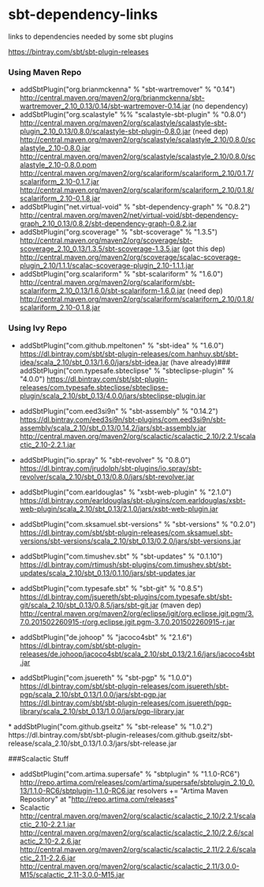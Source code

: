 # sbt-dependency-links
links to dependencies needed by some sbt plugins


https://bintray.com/sbt/sbt-plugin-releases

### Using Maven Repo
* addSbtPlugin("org.brianmckenna" % "sbt-wartremover" % "0.14")
http://central.maven.org/maven2/org/brianmckenna/sbt-wartremover_2.10_0.13/0.14/sbt-wartremover-0.14.jar
(no dependency)
* addSbtPlugin("org.scalastyle" %% "scalastyle-sbt-plugin" % "0.8.0")
http://central.maven.org/maven2/org/scalastyle/scalastyle-sbt-plugin_2.10_0.13/0.8.0/scalastyle-sbt-plugin-0.8.0.jar
(need dep)
http://central.maven.org/maven2/org/scalastyle/scalastyle_2.10/0.8.0/scalastyle_2.10-0.8.0.jar
http://central.maven.org/maven2/org/scalastyle/scalastyle_2.10/0.8.0/scalastyle_2.10-0.8.0.pom
http://central.maven.org/maven2/org/scalariform/scalariform_2.10/0.1.7/scalariform_2.10-0.1.7.jar
http://central.maven.org/maven2/org/scalariform/scalariform_2.10/0.1.8/scalariform_2.10-0.1.8.jar
* addSbtPlugin("net.virtual-void" % "sbt-dependency-graph" % "0.8.2")
http://central.maven.org/maven2/net/virtual-void/sbt-dependency-graph_2.10_0.13/0.8.2/sbt-dependency-graph-0.8.2.jar
* addSbtPlugin("org.scoverage" % "sbt-scoverage" % "1.3.5")
http://central.maven.org/maven2/org/scoverage/sbt-scoverage_2.10_0.13/1.3.5/sbt-scoverage-1.3.5.jar
(got this dep)
http://central.maven.org/maven2/org/scoverage/scalac-scoverage-plugin_2.10/1.1.1/scalac-scoverage-plugin_2.10-1.1.1.jar
* addSbtPlugin("org.scalariform" % "sbt-scalariform" % "1.6.0")
http://central.maven.org/maven2/org/scalariform/sbt-scalariform_2.10_0.13/1.6.0/sbt-scalariform-1.6.0.jar
(need dep)
http://central.maven.org/maven2/org/scalariform/scalariform_2.10/0.1.8/scalariform_2.10-0.1.8.jar

### Using Ivy Repo
* addSbtPlugin("com.github.mpeltonen" % "sbt-idea" % "1.6.0")
https://dl.bintray.com/sbt/sbt-plugin-releases/com.hanhuy.sbt/sbt-idea/scala_2.10/sbt_0.13/1.6.0/jars/sbt-idea.jar
(have already)### addSbtPlugin("com.typesafe.sbteclipse" % "sbteclipse-plugin" % "4.0.0")
https://dl.bintray.com/sbt/sbt-plugin-releases/com.typesafe.sbteclipse/sbteclipse-plugin/scala_2.10/sbt_0.13/4.0.0/jars/sbteclipse-plugin.jar
* addSbtPlugin("com.eed3si9n" % "sbt-assembly" % "0.14.2")
https://dl.bintray.com/eed3si9n/sbt-plugins/com.eed3si9n/sbt-assembly/scala_2.10/sbt_0.13/0.14.2/jars/sbt-assembly.jar
http://central.maven.org/maven2/org/scalactic/scalactic_2.10/2.2.1/scalactic_2.10-2.2.1.jar
* addSbtPlugin("io.spray" % "sbt-revolver" % "0.8.0")
https://dl.bintray.com/jrudolph/sbt-plugins/io.spray/sbt-revolver/scala_2.10/sbt_0.13/0.8.0/jars/sbt-revolver.jar
* addSbtPlugin("com.earldouglas" % "xsbt-web-plugin" % "2.1.0")
https://dl.bintray.com/earldouglas/sbt-plugins/com.earldouglas/xsbt-web-plugin/scala_2.10/sbt_0.13/2.1.0/jars/xsbt-web-plugin.jar
* addSbtPlugin("com.sksamuel.sbt-versions" % "sbt-versions" % "0.2.0")
https://dl.bintray.com/sbt/sbt-plugin-releases/com.sksamuel.sbt-versions/sbt-versions/scala_2.10/sbt_0.13/0.2.0/jars/sbt-versions.jar
* addSbtPlugin("com.timushev.sbt" % "sbt-updates" % "0.1.10")
https://dl.bintray.com/rtimush/sbt-plugins/com.timushev.sbt/sbt-updates/scala_2.10/sbt_0.13/0.1.10/jars/sbt-updates.jar
* addSbtPlugin("com.typesafe.sbt" % "sbt-git" % "0.8.5")
https://dl.bintray.com/jsuereth/sbt-plugins/com.typesafe.sbt/sbt-git/scala_2.10/sbt_0.13/0.8.5/jars/sbt-git.jar
(maven dep) http://central.maven.org/maven2/org/eclipse/jgit/org.eclipse.jgit.pgm/3.7.0.201502260915-r/org.eclipse.jgit.pgm-3.7.0.201502260915-r.jar
* addSbtPlugin("de.johoop" % "jacoco4sbt" % "2.1.6")
https://dl.bintray.com/sbt/sbt-plugin-releases/de.johoop/jacoco4sbt/scala_2.10/sbt_0.13/2.1.6/jars/jacoco4sbt.jar

* addSbtPlugin("com.jsuereth" % "sbt-pgp" % "1.0.0")
https://dl.bintray.com/sbt/sbt-plugin-releases/com.jsuereth/sbt-pgp/scala_2.10/sbt_0.13/1.0.0/jars/sbt-pgp.jar
https://dl.bintray.com/sbt/sbt-plugin-releases/com.jsuereth/pgp-library/scala_2.10/sbt_0.13/1.0.0/jars/pgp-library.jar
<dependency name="dispatch-http_2.10" conf="compile->default(compile)" rev="0.8.10" org="net.databinder"/>
* addSbtPlugin("com.github.gseitz" % "sbt-release" % "1.0.2")
https://dl.bintray.com/sbt/sbt-plugin-releases/com.github.gseitz/sbt-release/scala_2.10/sbt_0.13/1.0.3/jars/sbt-release.jar


###Scalactic Stuff
* addSbtPlugin("com.artima.supersafe" % "sbtplugin" % "1.1.0-RC6")
http://repo.artima.com/releases/com/artima/supersafe/sbtplugin_2.10_0.13/1.1.0-RC6/sbtplugin-1.1.0-RC6.jar
resolvers += "Artima Maven Repository" at "http://repo.artima.com/releases"
* Scalactic
http://central.maven.org/maven2/org/scalactic/scalactic_2.10/2.2.1/scalactic_2.10-2.2.1.jar
http://central.maven.org/maven2/org/scalactic/scalactic_2.10/2.2.6/scalactic_2.10-2.2.6.jar
http://central.maven.org/maven2/org/scalactic/scalactic_2.11/2.2.6/scalactic_2.11-2.2.6.jar
http://central.maven.org/maven2/org/scalactic/scalactic_2.11/3.0.0-M15/scalactic_2.11-3.0.0-M15.jar


